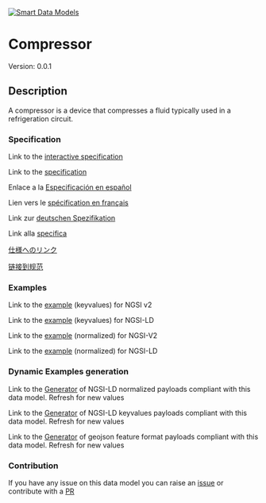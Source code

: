 [![Smart Data Models](https://smartdatamodels.org/wp-content/uploads/2022/01/SmartDataModels_logo.png "Logo")](https://smartdatamodels.org)
# Compressor
Version: 0.0.1

## Description 

A compressor is a device that compresses a fluid typically used in a refrigeration circuit.
### Specification

Link to the [interactive specification](https://swagger.lab.fiware.org/?url=https://smart-data-models.github.io/dataModel.S4BLDG/Compressor/swagger.yaml)

Link to the [specification](https://github.com/smart-data-models/dataModel.S4BLDG/blob/master/Compressor/doc/spec.md)

Enlace a la [Especificación en español](https://github.com/smart-data-models/dataModel.S4BLDG/blob/master/Compressor/doc/spec_ES.md)

Lien vers le [spécification en français](https://github.com/smart-data-models/dataModel.S4BLDG/blob/master/Compressor/doc/spec_FR.md)

Link zur [deutschen Spezifikation](https://github.com/smart-data-models/dataModel.S4BLDG/blob/master/Compressor/doc/spec_DE.md)

Link alla [specifica](https://github.com/smart-data-models/dataModel.S4BLDG/blob/master/Compressor/doc/spec_IT.md)

[仕様へのリンク](https://github.com/smart-data-models/dataModel.S4BLDG/blob/master/Compressor/doc/spec_JA.md)

[链接到规范](https://github.com/smart-data-models/dataModel.S4BLDG/blob/master/Compressor/doc/spec_ZH.md)
### Examples

Link to the [example](https://smart-data-models.github.io/dataModel.S4BLDG/Compressor/examples/example.json) (keyvalues) for NGSI v2

Link to the [example](https://smart-data-models.github.io/dataModel.S4BLDG/Compressor/examples/example.jsonld) (keyvalues) for NGSI-LD

Link to the [example](https://smart-data-models.github.io/dataModel.S4BLDG/Compressor/examples/example-normalized.json) (normalized) for NGSI-V2

Link to the [example](https://smart-data-models.github.io/dataModel.S4BLDG/Compressor/examples/example-normalized.jsonld) (normalized) for NGSI-LD
### Dynamic Examples generation

Link to the [Generator](https://smartdatamodels.org/extra/ngsi-ld_generator.php?schemaUrl=https://raw.githubusercontent.com/smart-data-models/dataModel.S4BLDG/master/Compressor/schema.json&email=info@smartdatamodels.org) of NGSI-LD normalized payloads compliant with this data model. Refresh for new values

Link to the [Generator](https://smartdatamodels.org/extra/ngsi-ld_generator_keyvalues.php?schemaUrl=https://raw.githubusercontent.com/smart-data-models/dataModel.S4BLDG/master/Compressor/schema.json&email=info@smartdatamodels.org) of NGSI-LD keyvalues payloads compliant with this data model. Refresh for new values

Link to the [Generator](https://smartdatamodels.org/extra/geojson_features_generator.php?schemaUrl=https://raw.githubusercontent.com/smart-data-models/dataModel.S4BLDG/master/Compressor/schema.json&email=info@smartdatamodels.org) of geojson feature format payloads compliant with this data model. Refresh for new values
### Contribution

 If you have any issue on this data model you can raise an [issue](https://github.com/smart-data-models/dataModel.S4BLDG/issues)  or contribute with a [PR](https://github.com/smart-data-models/dataModel.S4BLDG/pulls)